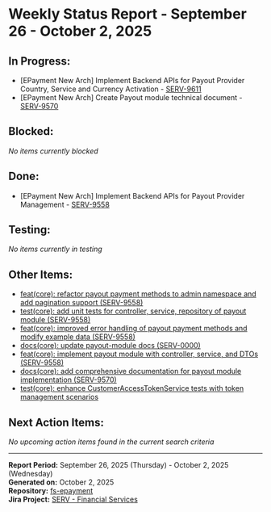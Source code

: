 # Weekly Status Report - September 26 - October 2, 2025

## In Progress:

- [EPayment New Arch] Implement Backend APIs for Payout Provider Country, Service and Currency Activation - [SERV-9611](https://yassir.atlassian.net/browse/SERV-9611)
- [EPayment New Arch] Create Payout module technical document - [SERV-9570](https://yassir.atlassian.net/browse/SERV-9570)

## Blocked:

_No items currently blocked_

## Done:

- [EPayment New Arch] Implement Backend APIs for Payout Provider Management - [SERV-9558](https://yassir.atlassian.net/browse/SERV-9558)

## Testing:

_No items currently in testing_

## Other Items:

- [feat(core): refactor payout payment methods to admin namespace and add pagination support (SERV-9558)](https://github.com/YAtechnologies/fs-epayment/pull/846)
- [test(core): add unit tests for controller, service, repository of payout module (SERV-9558)](https://github.com/YAtechnologies/fs-epayment/pull/844)
- [feat(core): improved error handling of payout payment methods and modify example data (SERV-9558)](https://github.com/YAtechnologies/fs-epayment/pull/842)
- [docs(core): update payout-module docs (SERV-0000)](https://github.com/YAtechnologies/fs-epayment/pull/840)
- [feat(core): implement payout module with controller, service, and DTOs (SERV-9558)](https://github.com/YAtechnologies/fs-epayment/pull/838)
- [docs(core): add comprehensive documentation for payout module implementation (SERV-9570)](https://github.com/YAtechnologies/fs-epayment/pull/836)
- [test(core): enhance CustomerAccessTokenService tests with token management scenarios](https://github.com/YAtechnologies/fs-epayment/pull/828)

## Next Action Items:

_No upcoming action items found in the current search criteria_

---

**Report Period:** September 26, 2025 (Thursday) - October 2, 2025 (Wednesday)  
**Generated on:** October 2, 2025  
**Repository:** [fs-epayment](https://github.com/YAtechnologies/fs-epayment)  
**Jira Project:** [SERV - Financial Services](https://yassir.atlassian.net/browse/SERV)